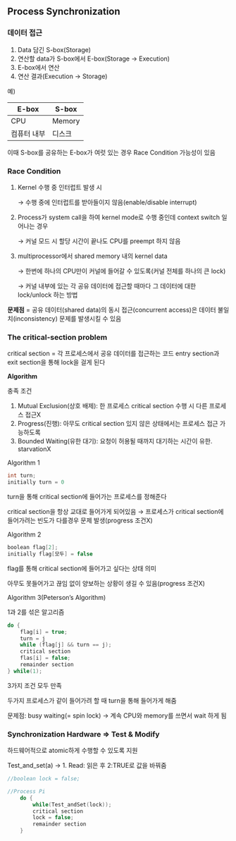 ## Process Synchronization

### 데이터 접근

1. Data 담긴 S-box(Storage)
2. 연산할 data가 S-box에서 E-box(Storage → Execution)
3. E-box에서 연산
4. 연산 결과(Execution → Storage)

예)

| E-box | S-box |
| --- | --- |
| CPU | Memory |
| 컴퓨터 내부 | 디스크 |

이때 S-box를 공유하는 E-box가 여럿 있는 경우 Race Condition 가능성이 있음

### Race Condition

1. Kernel 수행 중 인터럽트 발생 시
    
    → 수행 중에 인터럽트를 받아들이지 않음(enable/disable interrupt)
    
2. Process가 system call을 하여 kernel mode로 수행 중인데 context switch 일어나는 경우
    
    → 커널 모드 시 할당 시간이 끝나도 CPU를 preempt 하지 않음
    
3. multiprocessor에서 shared memory 내의 kernel data
    
    → 한번에 하나의 CPU만이 커널에 들어갈 수 있도록(커널 전체를 하나의 큰 lock)
    
    → 커널 내부에 있는 각 공유 데이터에 접근할 때마다 그 데이터에 대한 lock/unlock 하는 방법
    

**문제점** = 공유 데이터(shared data)의 동시 접근(concurrent access)은 데이터 불일치(inconsistency) 문제를 발생시킬 수 있음

### The critical-section problem

critical section = 각 프로세스에서 공유 데이터를 접근하는 코드
entry section과 exit section을 통해 lock을 걸게 된다

**Algorithm**

충족 조건

1. Mutual Exclusion(상호 배제): 한 프로세스 critical section 수행 시 다른 프로세스 접근X
2. Progress(진행): 아무도 critical section 있지 않은 상태에서는 프로세스 접근 가능하도록
3. Bounded Waiting(유한 대기): 요청이 허용될 때까지 대기하는 시간이 유한. starvationX

Algorithm 1

```c
int turn;
initially turn = 0
```

turn을 통해 critical section에 들어가는 프로세스를 정해준다

critical section을 항상 교대로 들어가게 되어있음 → 프로세스가 critical section에 들어가려는 빈도가 다를경우 문제 발생(progress 조건X)

Algorithm 2

```c
boolean flag[2];
initially flag[모두] = false
```

flag를 통해 critical section에 들어가고 싶다는 상태 의미

아무도 못들어가고 끊임 없이 양보하는 상황이 생길 수 있음(progress 조건X)

Algorithm 3(Peterson’s Algorithm)

1과 2를 섞은 알고리즘

```c
do {
    flag[i] = true;
    turn = j
    while (flag[j] && turn == j);
    critical section
    flas[i] = false;
    remainder section
} while(1);
```

3가지 조건 모두 만족

두가지 프로세스가 같이 들어가려 할 때 turn을 통해 들어가게 해줌

문제점: busy waiting(= spin lock) → 계속 CPU와 memory를 쓰면서 wait 하게 됨

### Synchronization Hardware ⇒ Test & Modify

하드웨어적으로 atomic하게 수행할 수 있도록 지원

Test_and_set(a) → 1. Read: 읽은 후 2:TRUE로 값을 바꿔줌

```c
//boolean lock = false;

//Process Pi
    do {
        while(Test_andSet(lock));
        critical section
        lock = false;
        remainder section
    }
```
